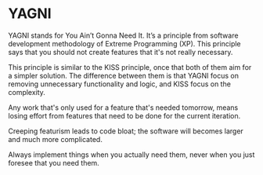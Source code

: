 # YAGNI

YAGNI stands for You Ain’t Gonna Need It. It’s a principle from software development methodology of Extreme Programming (XP). This principle says that you should not create features that it's not really necessary.

This principle is similar to the KISS principle, once that both of them aim for a simpler solution. The difference between them is that YAGNI focus on removing unnecessary functionality and logic, and KISS focus on the complexity.

Any work that's only used for a feature that's needed tomorrow, means losing effort from features that need to be done for the current iteration.

Creeping featurism leads to code bloat; the software will becomes larger and much more complicated.

Always implement things when you actually need them, never when you just foresee that you need them.
